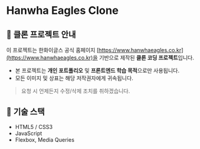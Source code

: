 # Hanwha Eagles Clone

## 📌 클론 프로젝트 안내

이 프로젝트는 한화이글스 공식 홈페이지 [https://www.hanwhaeagles.co.kr](https://www.hanwhaeagles.co.kr)을 기반으로 제작된 **클론 코딩 프로젝트**입니다.

- 본 프로젝트는 **개인 포트폴리오** 및 **프론트엔드 학습 목적**으로만 사용됩니다.
- 모든 이미지 및 상표는 해당 저작권자에게 귀속됩니다.


> 요청 시 언제든지 수정/삭제 조치를 취하겠습니다.

## 🔧 기술 스택

- HTML5 / CSS3
- JavaScript
- Flexbox, Media Queries
